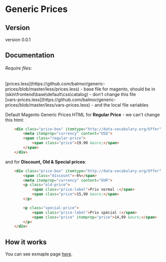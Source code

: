 Generic Prices
================

<h2>Version</h2>
version 0.0.1

<h2>Documentation</h2>

<h6>Require files:</h6>
[prices.less](https://github.com/balmor/generic-prices/blob/master/less/prices.less) - base file for magento, should be in (skin\frontend\base\default\css\catalog) - don't change this file <br>
[vars-prices.less](https://github.com/balmor/generic-prices/blob/master/less/vars-prices.less) - and the local file variables

Default Magento Generic Prices HTML for <b>Regular Price</b> - we can't change this html:
```html
    <div class="price-box" itemtype="http://data-vocabulary.org/Offer" itemscope="" itemprop="offerDetails">
        <meta itemprop="currency" content="USD">
        <span class="regular-price">
            <span class="price">19.90 &euro;</span>
        </span>
    </div>
```

and for <b>Discount, Old & Special prices</b>:
```html
    <div class="price-box" itemtype="http://data-vocabulary.org/Offer" itemscope="" itemprop="offerDetails">
        <span class="discount">-6%</span>
        <meta itemprop="currency" content="EUR">                  
        <p class="old-price">
            <span class="price-label">Prix normal :</span>
            <span class="price">15,90 &euro;</span>
        </p>

        <p class="special-price">
            <span class="price-label">Prix spécial :</span>
            <span class="price" itemprop="price">14,99 &euro;</span>
        </p>            
    </div> 
```


<h2>How it works</h2>
You can see exmaple page <a href="http://generic.balmor.eu/prices/">here</a>.